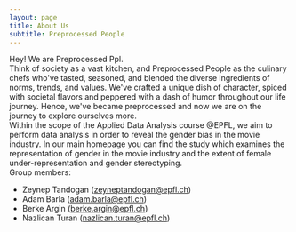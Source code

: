 ```yaml
---
layout: page
title: About Us
subtitle: Preprocessed People
---
```


Hey! We are Preprocessed Ppl. <br>
Think of society as a vast kitchen, and Preprocessed People as the culinary chefs who've tasted, seasoned, and blended the diverse ingredients of norms, trends, and values. We've crafted a unique dish of character, spiced with societal flavors and peppered with a dash of humor throughout our life journey. Hence, we've became preprocessed and now we are on the journey to explore ourselves more. <br>
Within the scope of the Applied Data Analysis course @EPFL, we aim to perform data analysis in order to reveal the gender bias in the movie industry. In our main homepage you can find the study which examines the representation of gender in the movie industry and the extent of female under-representation and gender stereotyping.
<br>
Group members:
- Zeynep Tandogan (zeyneptandogan@epfl.ch)
- Adam Barla (adam.barla@epfl.ch)
- Berke Argin (berke.argin@epfl.ch)
- Nazlican Turan (nazlican.turan@epfl.ch)
